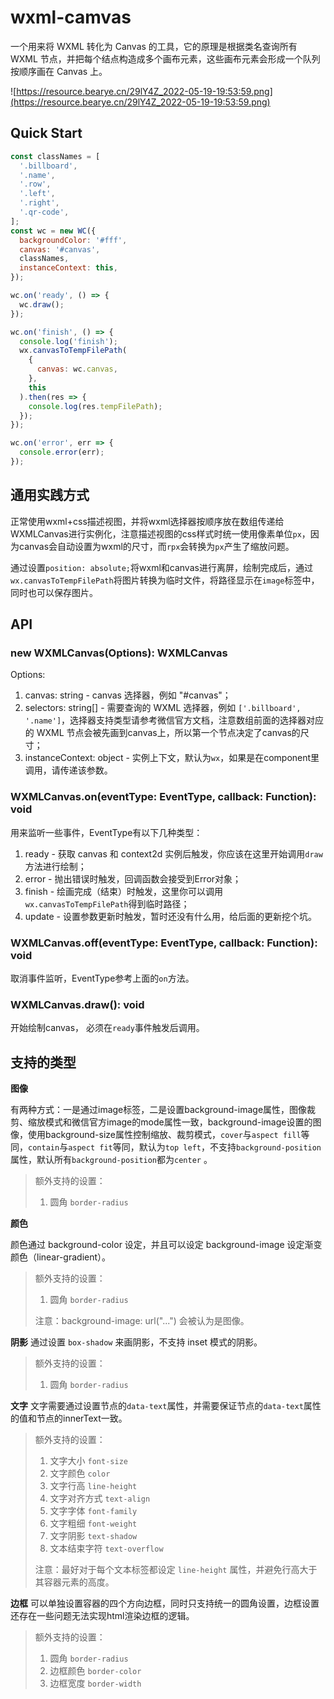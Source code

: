 # wxml-camvas

一个用来将 WXML 转化为 Canvas 的工具，它的原理是根据类名查询所有 WXML 节点，并把每个结点构造成多个画布元素，这些画布元素会形成一个队列按顺序画在 Canvas 上。

![https://resource.bearye.cn/29lY4Z_2022-05-19-19:53:59.png](https://resource.bearye.cn/29lY4Z_2022-05-19-19:53:59.png)

## Quick Start

```javascript
const classNames = [
  '.billboard',
  '.name',
  '.row',
  '.left',
  '.right',
  '.qr-code',
];
const wc = new WC({
  backgroundColor: '#fff',
  canvas: '#canvas',
  classNames,
  instanceContext: this,
});

wc.on('ready', () => {
  wc.draw();
});

wc.on('finish', () => {
  console.log('finish');
  wx.canvasToTempFilePath(
    {
      canvas: wc.canvas,
    },
    this
  ).then(res => {
    console.log(res.tempFilePath);
  });
});

wc.on('error', err => {
  console.error(err);
});
```

## 通用实践方式

正常使用wxml+css描述视图，并将wxml选择器按顺序放在数组传递给WXMLCanvas进行实例化，注意描述视图的css样式时统一使用像素单位`px`，因为canvas会自动设置为wxml的尺寸，而`rpx`会转换为`px`产生了缩放问题。

通过设置`position: absolute;`将wxml和canvas进行离屏，绘制完成后，通过`wx.canvasToTempFilePath`将图片转换为临时文件，将路径显示在`image`标签中，同时也可以保存图片。


## API

### new WXMLCanvas(Options): WXMLCanvas

Options:
  1. canvas: string - canvas 选择器，例如 "#canvas"；
  2. selectors: string[] - 需要查询的 WXML 选择器，例如 `['.billboard', '.name']`，选择器支持类型请参考微信官方文档，注意数组前面的选择器对应的 WXML 节点会被先画到canvas上，所以第一个节点决定了canvas的尺寸；
  3. instanceContext: object - 实例上下文，默认为`wx`，如果是在component里调用，请传递该参数。

### WXMLCanvas.on(eventType: EventType, callback: Function): void

用来监听一些事件，EventType有以下几种类型：

 1. ready - 获取 canvas 和 context2d 实例后触发，你应该在这里开始调用`draw`方法进行绘制；
 2. error - 抛出错误时触发，回调函数会接受到Error对象；
 3. finish - 绘画完成（结束）时触发，这里你可以调用`wx.canvasToTempFilePath`得到临时路径；
 4. update - 设置参数更新时触发，暂时还没有什么用，给后面的更新挖个坑。

### WXMLCanvas.off(eventType: EventType, callback: Function): void

取消事件监听，EventType参考上面的`on`方法。

### WXMLCanvas.draw(): void

开始绘制canvas， 必须在`ready`事件触发后调用。

## 支持的类型

**图像**

有两种方式：一是通过image标签，二是设置background-image属性，图像裁剪、缩放模式和微信官方image的mode属性一致，background-image设置的图像，使用background-size属性控制缩放、裁剪模式，`cover`与`aspect fill`等同，`contain`与`aspect fit`等同，默认为`top left`，不支持`background-position`属性，默认所有`background-position`都为`center` 。

> 额外支持的设置：
> 1. 圆角 `border-radius`

**颜色**

颜色通过 background-color 设定，并且可以设定 background-image 设定渐变颜色（linear-gradient）。

> 额外支持的设置：
> 1. 圆角 `border-radius`
>
> 注意：background-image: url("...") 会被认为是图像。

**阴影**
通过设置 `box-shadow` 来画阴影，不支持 inset 模式的阴影。

> 额外支持的设置：
> 1. 圆角 `border-radius`

**文字**
文字需要通过设置节点的`data-text`属性，并需要保证节点的`data-text`属性的值和节点的innerText一致。

> 额外支持的设置：
> 1. 文字大小 `font-size`
> 2. 文字颜色 `color`
> 3. 文字行高 `line-height`
> 4. 文字对齐方式 `text-align`
> 5. 文字字体 `font-family`
> 6. 文字粗细 `font-weight`
> 7. 文字阴影 `text-shadow`
> 8. 文本结束字符 `text-overflow`
>
> 注意：最好对于每个文本标签都设定 `line-height` 属性，并避免行高大于其容器元素的高度。

**边框**
可以单独设置容器的四个方向边框，同时只支持统一的圆角设置，边框设置还存在一些问题无法实现html渲染边框的逻辑。

> 额外支持的设置：
> 1. 圆角 `border-radius`
> 2. 边框颜色 `border-color`
> 3. 边框宽度 `border-width`
